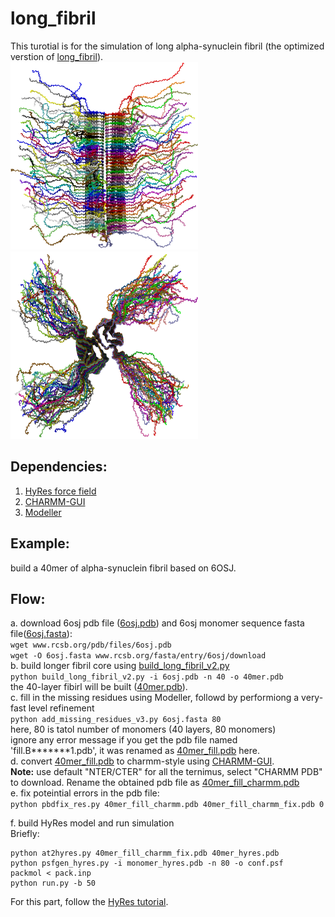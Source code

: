 # long_fibril   
This turotial is for the simulation of long alpha-synuclein fibril (the optimized verstion of [long_fibril](../long_fibril/)).   
<img src="./image1.png" width="300" height="300"/><img src="./image2.png" width="300" height="300"/>

## Dependencies:   
1. [HyRes force field](https://github.com/lslumass/HyRes_GPU/tree/dev)   
2. [CHARMM-GUI](https://www.charmm-gui.org/)   
3. [Modeller](https://salilab.org/modeller/)   

## Example:
build a 40mer of alpha-synuclein fibril based on 6OSJ.   

## Flow:
a. download 6osj pdb file ([6osj.pdb](./examples/6osj.pdb)) and 6osj monomer sequence fasta file([6osj.fasta](./examples/6osj.fasta)):   
```wget www.rcsb.org/pdb/files/6osj.pdb```     
```wget -O 6osj.fasta www.rcsb.org/fasta/entry/6osj/download```   
b. build longer fibril core using [build_long_fibril_v2.py](./scripts/build_long_fibril_v2.py)   
```python build_long_fibril_v2.py -i 6osj.pdb -n 40 -o 40mer.pdb```   
the 40-layer fibirl will be built ([40mer.pdb](./examples/40mer.pdb)).   
c. fill in the missing residues using Modeller, followd by performiong a very-fast level refinement   
```python add_missing_residues_v3.py 6osj.fasta 80```    
here, 80 is tatol number of monomers (40 layers, 80 monomers)   
ignore any error message if you get the pdb file named 'fill.B*******1.pdb', it was renamed as [40mer_fill.pdb](./examples/40mer_fill.pdb) here.    
d. convert [40mer_fill.pdb](./examples/40mer_fill.pdb) to charmm-style using [CHARMM-GUI](https://www.charmm-gui.org/).   
**Note:** use default "NTER/CTER" for all the ternimus, select "CHARMM PDB" to download. Rename the obtained pdb file as [40mer_fill_charmm.pdb](./examples/40mer_fill_charmm.pdb)   
e. fix poteintial errors in the pdb file:   
```python pbdfix_res.py 40mer_fill_charmm.pdb 40mer_fill_charmm_fix.pdb 0```   

f. build HyRes model and run simulation    
Briefly:   
```
python at2hyres.py 40mer_fill_charmm_fix.pdb 40mer_hyres.pdb
python psfgen_hyres.py -i monomer_hyres.pdb -n 80 -o conf.psf
packmol < pack.inp
python run.py -b 50
```
For this part, follow the [HyRes tutorial](https://github.com/lslumass/HyRes_GPU/tree/dev).   